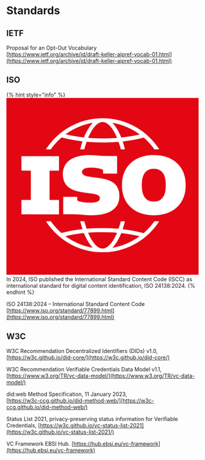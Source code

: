 # Standards

## IETF

Proposal for an Opt-Out Vocabulary\
[https://www.ietf.org/archive/id/draft-keller-aipref-vocab-01.html](https://www.ietf.org/archive/id/draft-keller-aipref-vocab-01.html)

## ISO

{% hint style="info" %}
<img src="../.gitbook/assets/ISO-logo.png" alt="" data-size="line"> In 2024, ISO published the International Standard Content Code (ISCC) as international standard for digital content identification, ISO 24138:2024.
{% endhint %}

ISO 24138:2024 – International Standard Content Code\
[https://www.iso.org/standard/77899.html](https://www.iso.org/standard/77899.html)

## W3C

W3C Recommendation Decentralized Identifiers (DIDs) v1.0,\
[https://w3c.github.io/did-core/](https://w3c.github.io/did-core/)

W3C Recommendation Verifiable Credentials Data Model v1.1,\
[https://www.w3.org/TR/vc-data-model/](https://www.w3.org/TR/vc-data-model/)

did:web Method Specification, 11 January 2023,\
[https://w3c-ccg.github.io/did-method-web/](https://w3c-ccg.github.io/did-method-web/)

Status List 2021, privacy-preserving status information for Verifiable Credentials, [https://w3c.github.io/vc-status-list-2021](https://w3c.github.io/vc-status-list-2021/)

VC Framework EBSI Hub. [https://hub.ebsi.eu/vc-framework](https://hub.ebsi.eu/vc-framework)
